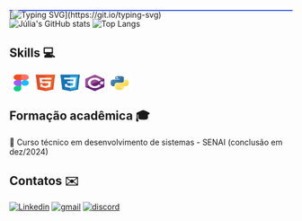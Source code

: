 <div style="background-color: #355BE9FF; height: 2px;">
 
[![Typing SVG](https://readme-typing-svg.demolab.com?font=Montserrat&weight=600&size=30&pause=1000&color=355BE9&width=435&lines=Ol%C3%A1%2C+seja+bem-vindo(a)+ao+meu+perfil!)](https://git.io/typing-svg)

</div>


 ![Júlia's GitHub stats](https://github-readme-stats.vercel.app/api?username=juliaathar&show_icons=true&theme=tokyonight)
 ![Top Langs](https://github-readme-stats.vercel.app/api/top-langs/?username=juliaathar&layout=compact&theme=tokyonight)
  
<div style="display: inline_block">
 <h2> Skills 💻 </h2>
  <img align="center" alt="figma" height="30" width="40" src="https://raw.githubusercontent.com/devicons/devicon/master/icons/figma/figma-original.svg">
 <img align="center" alt="html" height="30" width="40" src="https://raw.githubusercontent.com/devicons/devicon/master/icons/html5/html5-original.svg">
 <img align="center" alt="css" height="30" width="40" src="https://raw.githubusercontent.com/devicons/devicon/master/icons/css3/css3-original.svg"> 
 <img align="center" alt="csharp" height="30" width="40" src="https://raw.githubusercontent.com/devicons/devicon/master/icons/csharp/csharp-original.svg">
 <img align="center" alt="python" height="30" width="40" src="https://github.com/devicons/devicon/blob/master/icons/python/python-original.svg">
</div>


<div style="display: inline_block">
 <h2> Formação acadêmica 🎓 </h2>
 📌 Curso técnico em desenvolvimento de sistemas - SENAI (conclusão em dez/2024)
</div>

## Contatos ✉️
  [![Linkedin](https://img.shields.io/badge/LinkedIn-0077B5?style=for-the-badge&logo=linkedin&logoColor=white)](https://www.linkedin.com/in/juliaathar/)
  [![gmail](https://img.shields.io/badge/Gmail-D14836?style=for-the-badge&logo=gmail&logoColor=white)](mailto:juliaranyol@gmail.com)
  [![discord](https://img.shields.io/badge/Discord-7289DA?style=for-the-badge&logo=discord&logoColor=white)](https://discord.com/channels/@mejuliaranyol@gmail.com)
